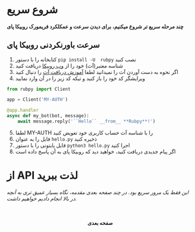 # شروع سریع
#### چند مرحله سریع تر شروع میکنیم، برای دیدن سرعت و عمکلکرد فریمورک روبیکا پای


## سرعت باورنکردنی روبیکا پای

1. کتابخانه را با دستور ```pip install -U  rubpy``` نصب کنید
2. شناسه معتبر(آث) خود را از [وب روبیکا](https://web.rubika.ir/ "وب روبیکا") دریافت کنید
3. اگر نحوه به دست آوردن آث را نمیدانید لطفا [آموزش دریافت آث](link) را دنبال کنید 
4. ویرایشگر کد خود را باز کنید و تیکه کد زیر را در آن وارد نمایید
```python
from rubpy import Client

app = Client('MY-AUTH')

@app.handler
async def my_bot(bot, message):
    await message.reply('``Hello`` __from__ **Rubpy**!')
```
5. لطفا MY-AUTH را با شناسه آث حساب کاربری خود تعویض کنید
6. فایل را به عنوان ```hello.py``` ذخیره کنید
7. فایل پایتونی را با دستور ```python3 hello.py``` اجرا کنید
8. اگر پیام جدیدی دریافت کنید، خواهید دید که روبیکا پای به آن پاسخ داده است

# از API لذت ببرید
###### این فقط یک مرور سریع بود. در چند صفحه بعدی مقدمه، نگاه بسیار عمیق تری به آنچه در بالا انجام دادیم خواهیم داشت.

<p align="center">
    </a>
    <br>
    <b>صفحه بعدی</b>
    <br>
</p>
